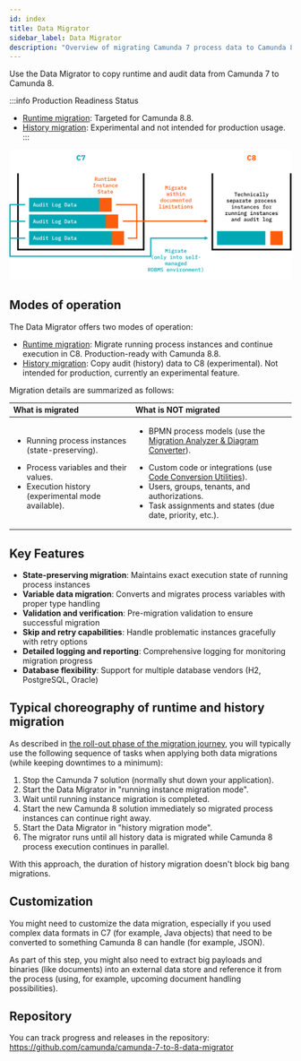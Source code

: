 ```yaml
---
id: index
title: Data Migrator
sidebar_label: Data Migrator
description: "Overview of migrating Camunda 7 process data to Camunda 8 using the Data Migrator."
---
```


Use the Data Migrator to copy runtime and audit data from Camunda 7 to Camunda 8.

:::info Production Readiness Status

- [Runtime migration](runtime.md): Targeted for Camunda 8.8.
- [History migration](history.md): Experimental and not intended for production usage.
  :::

![data-migration](../../img/data-migration.png)

## Modes of operation

The Data Migrator offers two modes of operation:

- [Runtime migration](runtime.md): Migrate running process instances and continue execution in C8. Production-ready with Camunda 8.8.
- [History migration](history.md): Copy audit (history) data to C8 (experimental). Not intended for production, currently an experimental feature.

Migration details are summarized as follows:

| What is migrated                                                                                                                                                                   | What is NOT migrated                                                                                                                                                                                                                                                                                                                                                                                         |
| :--------------------------------------------------------------------------------------------------------------------------------------------------------------------------------- | :----------------------------------------------------------------------------------------------------------------------------------------------------------------------------------------------------------------------------------------------------------------------------------------------------------------------------------------------------------------------------------------------------------- |
| <p><ul><li><p>Running process instances (state-preserving).</p></li><li>Process variables and their values.</li><li>Execution history (experimental mode available).</li></ul></p> | <ul><li><p>BPMN process models (use the [Migration Analyzer & Diagram Converter](/guides/migrating-from-camunda-7/migration-tooling.md#migration-analyzer--diagram-converter)).</p></li><li>Custom code or integrations (use [Code Conversion Utilities](../code-conversion)).</li><li>Users, groups, tenants, and authorizations.</li><li>Task assignments and states (due date, priority, etc.).</li></ul> |

## Key Features

- **State-preserving migration**: Maintains exact execution state of running process instances
- **Variable data migration**: Converts and migrates process variables with proper type handling
- **Validation and verification**: Pre-migration validation to ensure successful migration
- **Skip and retry capabilities**: Handle problematic instances gracefully with retry options
- **Detailed logging and reporting**: Comprehensive logging for monitoring migration progress
- **Database flexibility**: Support for multiple database vendors (H2, PostgreSQL, Oracle)

## Typical choreography of runtime and history migration

As described in [the roll-out phase of the migration journey](../migration-journey.md), you will typically use the following sequence of tasks when applying both data migrations (while keeping downtimes to a minimum):

1. Stop the Camunda 7 solution (normally shut down your application).
2. Start the Data Migrator in "running instance migration mode".
3. Wait until running instance migration is completed.
4. Start the new Camunda 8 solution immediately so migrated process instances can continue right away.
5. Start the Data Migrator in "history migration mode".
6. The migrator runs until all history data is migrated while Camunda 8 process execution continues in parallel.

With this approach, the duration of history migration doesn't block big bang migrations.

## Customization

You might need to customize the data migration, especially if you used complex data formats in C7 (for example, Java objects) that need to be converted to something Camunda 8 can handle (for example, JSON).

As part of this step, you might also need to extract big payloads and binaries (like documents) into an external data store and reference it from the process (using, for example, upcoming document handling possibilities).

<!-- TODO link to document handling docs -->

## Repository

You can track progress and releases in the repository: https://github.com/camunda/camunda-7-to-8-data-migrator
